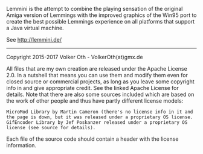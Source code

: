 Lemmini is the attempt to combine the playing sensation of the original Amiga version of Lemmings with the improved graphics of the Win95 port to create the best possible Lemmings experience on all platforms that support a Java virtual machine.

See http://lemmini.de/

---------------------------------------------------------------
Copyright 2015-2017 Volker Oth - VolkerOth(at)gmx.de

All files that are my own creation are released under the Apache License 2.0. In a nutshell that means you can use them and modify them even for closed source or commercial projects, as long as you leave some copyright info in and give appropriate credit. See the linked Apache License for details.
Note that there are also some sources included which are based on the work of other people and thus have partly different license models:

    MicroMod Library by Martin Cameron (there's no license info in it and the page is down, but it was released under a proprietary OS license.
    GifEncoder Library by Jef Poskanzer released under a proprietary OS license (see source for details).

Each file of the source code should contain a header with the license information.